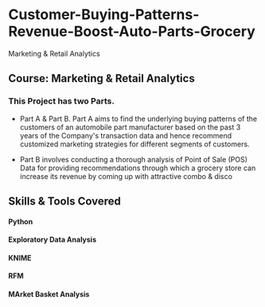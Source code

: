 # Customer-Buying-Patterns-Revenue-Boost-Auto-Parts-Grocery
Marketing &amp; Retail Analytics

## Course: Marketing & Retail Analytics

### This Project has two Parts. 

* Part A & Part B. Part A aims to find the underlying buying patterns of the customers of an automobile part manufacturer based on the past 3 years of the Company's transaction data and hence recommend customized marketing strategies for different segments of customers. 

* Part B involves conducting a thorough analysis of Point of Sale (POS) Data for providing recommendations through which a grocery store can increase its revenue by coming up with attractive combo & disco

## Skills & Tools Covered
#### Python
#### Exploratory Data Analysis
#### KNIME
#### RFM
#### MArket Basket Analysis

